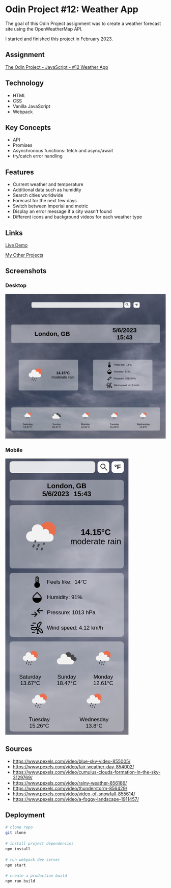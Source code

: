 # Odin Project #12: Weather App

The goal of this Odin Project assignment was to create a weather forecast site using the OpenWeatherMap API.

I started and finished this project in February 2023.

## Assignment

[The Odin Project - JavaScript - #12 Weather App](https://www.theodinproject.com/lessons/node-path-javascript-weather-app)

## Technology

- HTML
- CSS
- Vanilla JavaScript
- Webpack

## Key Concepts

- API
- Promises
- Asynchronous functions: fetch and async/await
- try/catch error handling

## Features

- Current weather and temperature
- Additional data such as humidity
- Search cities worldwide
- Forecast for the next few days
- Switch between imperial and metric
- Display an error message if a city wasn't found
- Different icons and background videos for each weather type

## Links

[Live Demo](https://brightneon7631.github.io/odin-weather-app/)

[My Other Projects](https://brightneon7631.github.io/odin-scrimba-projects/)

## Screenshots

### Desktop

![Desktop Screenshot](screenshots/desktop.png)

### Mobile

![Mobile Screenshot](screenshots/mobile.png)

## Sources

- https://www.pexels.com/video/blue-sky-video-855005/
- https://www.pexels.com/video/fair-weather-day-854002/
- https://www.pexels.com/video/cumulus-clouds-formation-in-the-sky-3129769/
- https://www.pexels.com/video/rainy-weather-856186/
- https://www.pexels.com/video/thunderstorm-856429/
- https://www.pexels.com/video/video-of-snowfall-855614/
- https://www.pexels.com/video/a-foggy-landscape-1911457/

## Deployment

```bash
# clone repo
git clone

# install project dependencies
npm install

# run webpack dev server
npm start

# create a production build
npm run build

```